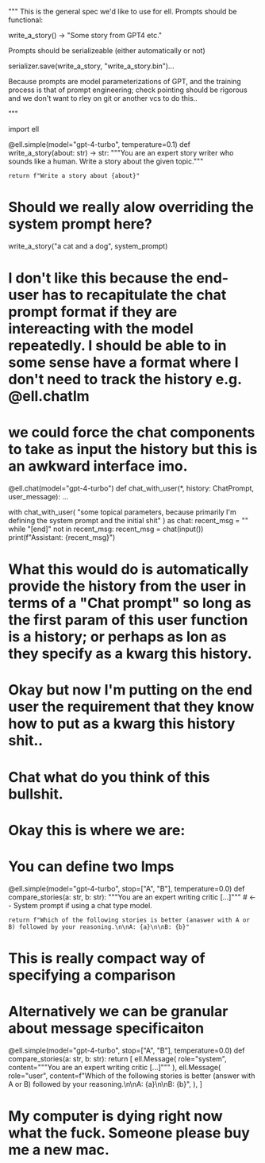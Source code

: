 """
This is the general spec we'd like to use for ell.
Prompts should be functional: 

write_a_story() -> "Some story from GPT4 etc."

Prompts should be serializeable (either automatically or not)


serializer.save(write_a_story, "write_a_story.bin")...


Because prompts are model parameterizations of GPT, and the training process is that of prompt engineering; check pointing should be rigorous and we don't want to rley on git or another vcs to do this..

"""

import ell


@ell.simple(model="gpt-4-turbo", temperature=0.1)
def write_a_story(about: str) -> str:
    """You are an expert story writer who sounds like a human. Write a story about the given topic."""

    return f"Write a story about {about}"


# Should we really alow overriding the system prompt here?
write_a_story("a cat and a dog", system_prompt)


# I don't like this because the end-user has to recapitulate the chat prompt format if they are intereacting with the model repeatedly. I should be able to in some sense have a format where I don't need to track the history e.g. @ell.chatlm


# we could force the chat components to take as input the history but this is an awkward interface imo.
@ell.chat(model="gpt-4-turbo")
def chat_with_user(*, history: ChatPrompt, user_message): ...


with chat_with_user(
    "some topical parameters, because primarily I'm defining the system prompt and the initial shit"
) as chat:
    recent_msg = ""
    while "[end]" not in recent_msg:
        recent_msg = chat(input())
        print(f"Assistant: {recent_msg}")


# What this would do is automatically provide the history from the user in terms of a "Chat prompt" so long as the first param of this user function is a history; or perhaps as lon as they specify as a kwarg this history.

# Okay but now I'm putting on the end user the requirement that they know how to put as a kwarg this history shit..

# Chat what do you think of this bullshit.


# Okay this is where we are:


# You can define two lmps
@ell.simple(model="gpt-4-turbo", stop=["A", "B"], temperature=0.0)
def compare_stories(a: str, b: str):
    """You are an expert writing critic [...]"""  # <-- System prompt if using a chat type model.

    return f"Which of the following stories is better (anaswer with A or B) followed by your reasoning.\n\nA: {a}\n\nB: {b}"


# This is really compact way of specifying a comparison
# Alternatively we can be granular about message specificaiton


@ell.simple(model="gpt-4-turbo", stop=["A", "B"], temperature=0.0)
def compare_stories(a: str, b: str):
    return [
        ell.Message(
            role="system", content="""You are an expert writing critic [...]"""
        ),
        ell.Message(
            role="user",
            content=f"Which of the following stories is better (answer with A or B) followed by your reasoning.\n\nA: {a}\n\nB: {b}",
        ),
    ]


# My computer is dying right now what the fuck. Someone please buy me a new mac.
